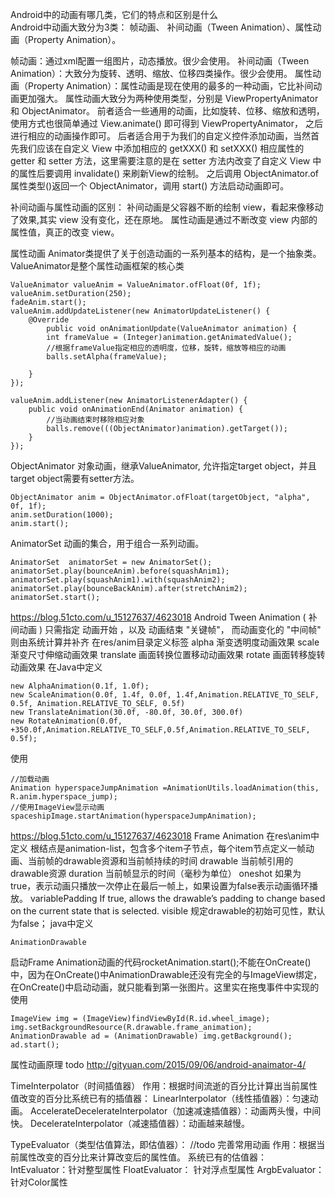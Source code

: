 Android中的动画有哪几类，它们的特点和区别是什么        
Android中动画大致分为3类：
帧动画、 补间动画（Tween Animation）、属性动画（Property Animation）。

帧动画：通过xml配置一组图片，动态播放。很少会使用。
补间动画（Tween Animation）：大致分为旋转、透明、缩放、位移四类操作。很少会使用。
属性动画（Property Animation）：属性动画是现在使用的最多的一种动画，它比补间动画更加强大。
  属性动画大致分为两种使用类型，分别是 ViewPropertyAnimator 和 ObjectAnimator。 
  前者适合一些通用的动画，比如旋转、位移、缩放和透明，使用方式也很简单通过 View.animate() 即可得到 ViewPropertyAnimator，
   之后进行相应的动画操作即可。
 后者适合用于为我们的自定义控件添加动画，当然首先我们应该在自定义 View 中添加相应的 getXXX() 和 setXXX() 相应属性的 
    getter 和 setter 方法，这里需要注意的是在 setter 方法内改变了自定义 View 中的属性后要调用 invalidate() 来刷新View的绘制。
   之后调用 ObjectAnimator.of 属性类型()返回一个 ObjectAnimator，调用 start() 方法启动动画即可。
  

补间动画与属性动画的区别：
补间动画是父容器不断的绘制 view，看起来像移动了效果,其实 view 没有变化，还在原地。
属性动画是通过不断改变 view 内部的属性值，真正的改变 view。


属性动画
Animator类提供了关于创造动画的一系列基本的结构，是一个抽象类。
ValueAnimator是整个属性动画框架的核心类
```
ValueAnimator valueAnim = ValueAnimator.ofFloat(0f, 1f);
valueAnim.setDuration(250);
fadeAnim.start();
valueAnim.addUpdateListener(new AnimatorUpdateListener() {
    @Override
        public void onAnimationUpdate(ValueAnimator animation) {
        int frameValue = (Integer)animation.getAnimatedValue();
        //根据frameValue指定相应的透明度，位移，旋转，缩放等相应的动画
        balls.setAlpha(frameValue);

    }
});

valueAnim.addListener(new AnimatorListenerAdapter() {
    public void onAnimationEnd(Animator animation) {
        //当动画结束时移除相应对象
        balls.remove(((ObjectAnimator)animation).getTarget());
    }
});
```
ObjectAnimator
对象动画，继承ValueAnimator, 允许指定target object，并且target object需要有setter方法。
```
ObjectAnimator anim = ObjectAnimator.ofFloat(targetObject, "alpha", 0f, 1f);
anim.setDuration(1000);
anim.start();
```
AnimatorSet
动画的集合，用于组合一系列动画。
```
AnimatorSet  animatorSet = new AnimatorSet();
animatorSet.play(bounceAnim).before(squashAnim1);
animatorSet.play(squashAnim1).with(squashAnim2);
animatorSet.play(bounceBackAnim).after(stretchAnim2);
animatorSet.start();
```


https://blog.51cto.com/u_15127637/4623018
Android Tween Animation ( 补间动画 ) 只需指定 动画开始 ，以及 动画结束 "关键帧"， 而动画变化的 "中间帧" 则由系统计算并补齐
在res/anim目录定义标签
alpha 渐变透明度动画效果
scale 渐变尺寸伸缩动画效果
translate 画面转换位置移动动画效果
rotate 画面转移旋转动画效果
在Java中定义
```
new AlphaAnimation(0.1f, 1.0f);
new ScaleAnimation(0.0f, 1.4f, 0.0f, 1.4f,Animation.RELATIVE_TO_SELF, 0.5f, Animation.RELATIVE_TO_SELF, 0.5f)
new TranslateAnimation(30.0f, -80.0f, 30.0f, 300.0f)
new RotateAnimation(0.0f, +350.0f,Animation.RELATIVE_TO_SELF,0.5f,Animation.RELATIVE_TO_SELF, 0.5f);
```
使用
```
//加载动画
Animation hyperspaceJumpAnimation =AnimationUtils.loadAnimation(this, R.anim.hyperspace_jump);
//使用ImageView显示动画
spaceshipImage.startAnimation(hyperspaceJumpAnimation);
```

https://blog.51cto.com/u_15127637/4623018
Frame Animation
在res\anim中定义
根结点是animation-list，包含多个item子节点，每个item节点定义一帧动画、当前帧的drawable资源和当前帧持续的时间
drawable 当前帧引用的drawable资源
duration 当前帧显示的时间（毫秒为单位）
oneshot 如果为true，表示动画只播放一次停止在最后一帧上，如果设置为false表示动画循环播放。
variablePadding If true, allows the drawable’s padding to change based on the current state that is selected.
visible 规定drawable的初始可见性，默认为false；
java中定义
```
AnimationDrawable
```
启动Frame Animation动画的代码rocketAnimation.start();不能在OnCreate()中，因为在OnCreate()中AnimationDrawable还没有完全的与ImageView绑定，
在OnCreate()中启动动画，就只能看到第一张图片。这里实在拖曳事件中实现的
使用
```
ImageView img = (ImageView)findViewById(R.id.wheel_image);
img.setBackgroundResource(R.drawable.frame_animation);
AnimationDrawable ad = (AnimationDrawable) img.getBackground();
ad.start();
```
属性动画原理
todo http://gityuan.com/2015/09/06/android-anaimator-4/

TimeInterpolator（时间插值器）
作用：根据时间流逝的百分比计算出当前属性值改变的百分比系统已有的插值器：
LinearInterpolator（线性插值器）：匀速动画。
AccelerateDecelerateInterpolator（加速减速插值器）：动画两头慢，中间快。
DecelerateInterpolator（减速插值器）：动画越来越慢。

TypeEvaluator（类型估值算法，即估值器）：    //todo   完善常用动画
作用：根据当前属性改变的百分比来计算改变后的属性值。
系统已有的估值器：
IntEvaluator：针对整型属性
FloatEvaluator：
针对浮点型属性
ArgbEvaluator：针对Color属性


